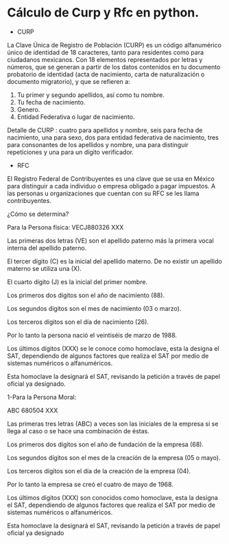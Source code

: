 # Cálculo de Curp y Rfc en python.

*  CURP

La Clave Única de Registro de Población (CURP) es un código alfanumérico único de identidad de 18 caracteres, tanto para residentes como para ciudadanos mexicanos.
Con 18 elementos representados por letras y números, que se generan a partir de los datos contenidos en tu documento probatorio de identidad (acta de nacimiento, carta de naturalización o documento migratorio), y que se refieren a:
1. Tu primer y segundo apellidos, así como tu nombre.
2. Tu fecha de nacimiento.
3. Genero.
4. Entidad Federativa o lugar de nacimiento.

Detalle de CURP : cuatro para apellidos y nombre, seis para fecha de nacimiento, una para sexo, 
dos para entidad federativa de nacimiento, tres para consonantes de los apellidos y nombre, una para distinguir repeticiones y una para un dígito verificador.

* RFC

El Registro Federal de Contribuyentes es una clave que se usa en México para distinguir a cada individuo o empresa obligado a pagar impuestos. A las personas u organizaciones que cuentan con su RFC se les llama contribuyentes.

¿Cómo se determina?

Para la Persona física: VECJ880326 XXX

Las primeras dos letras (VE) son el apellido paterno más la primera vocal interna del apellido paterno.

El tercer dígito (C) es la inicial del apellido materno. De no existir un apellido materno se utiliza una (X).

El cuarto dígito (J) es la inicial del primer nombre.

Los primeros dos dígitos son el año de nacimiento (88).

Los segundos dígitos son el mes de nacimiento (03 o marzo).

Los terceros dígitos son el día de nacimiento (26).

Por lo tanto la persona nació el veintiséis de marzo de 1988.

Los últimos dígitos (XXX) se le conoce como homoclave, esta la designa el SAT, dependiendo de algunos factores que realiza el SAT por medio de sistemas numéricos o alfanuméricos.

Esta homoclave la designará el SAT, revisando la petición a través de papel oficial ya designado.

1-Para la Persona Moral:

ABC 680504 XXX

Las primeras tres letras (ABC) a veces son las iniciales de la empresa si se llega al caso o se hace una combinación de éstas.

Los primeros dos dígitos son el año de fundación de la empresa (68).

Los segundos dígitos son el mes de la creación de la empresa (05 o mayo).

Los terceros dígitos son el día de la creación de la empresa (04).

Por lo tanto la empresa se creó el cuatro de mayo de 1968.

Los últimos dígitos (XXX) son conocidos como homoclave, esta la designa el SAT, dependiendo de algunos factores que realiza el SAT por medio de sistemas numéricos o alfanuméricos.

Esta homoclave la designará el SAT, revisando la petición a través de papel oficial ya designado
